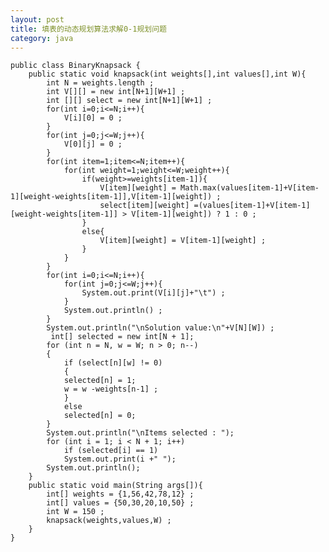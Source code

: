 ```yaml
---
layout: post
title: 填表的动态规划算法求解0-1规划问题
category: java
---
```


	public class BinaryKnapsack {
		public static void knapsack(int weights[],int values[],int W){
		    int N = weights.length ;
			int V[][] = new int[N+1][W+1] ;
			int [][] select = new int[N+1][W+1] ; 
			for(int i=0;i<=N;i++){
				V[i][0] = 0 ;
			}
			for(int j=0;j<=W;j++){
				V[0][j] = 0 ;
			}
			for(int item=1;item<=N;item++){
				for(int weight=1;weight<=W;weight++){
					if(weight>=weights[item-1]){
						V[item][weight] = Math.max(values[item-1]+V[item-1][weight-weights[item-1]],V[item-1][weight]) ;
						select[item][weight] =(values[item-1]+V[item-1][weight-weights[item-1]] > V[item-1][weight]) ? 1 : 0 ;
					}
					else{
						V[item][weight] = V[item-1][weight] ;
					}
				}
			}
			for(int i=0;i<=N;i++){
				for(int j=0;j<=W;j++){
					System.out.print(V[i][j]+"\t") ;
				}
				System.out.println() ;
			}
			System.out.println("\nSolution value:\n"+V[N][W]) ;
			 int[] selected = new int[N + 1];
			for (int n = N, w = W; n > 0; n--)
			{
			    if (select[n][w] != 0)
			    {
				selected[n] = 1;
				w = w -weights[n-1] ;
			    }
			    else
				selected[n] = 0;
			}
			System.out.println("\nItems selected : ");
			for (int i = 1; i < N + 1; i++)
			    if (selected[i] == 1)
				System.out.print(i +" ");
			System.out.println();
		}
		public static void main(String args[]){
			int[] weights = {1,56,42,78,12} ;
			int[] values = {50,30,20,10,50} ;  
			int W = 150 ;
			knapsack(weights,values,W) ;
		}
	}
